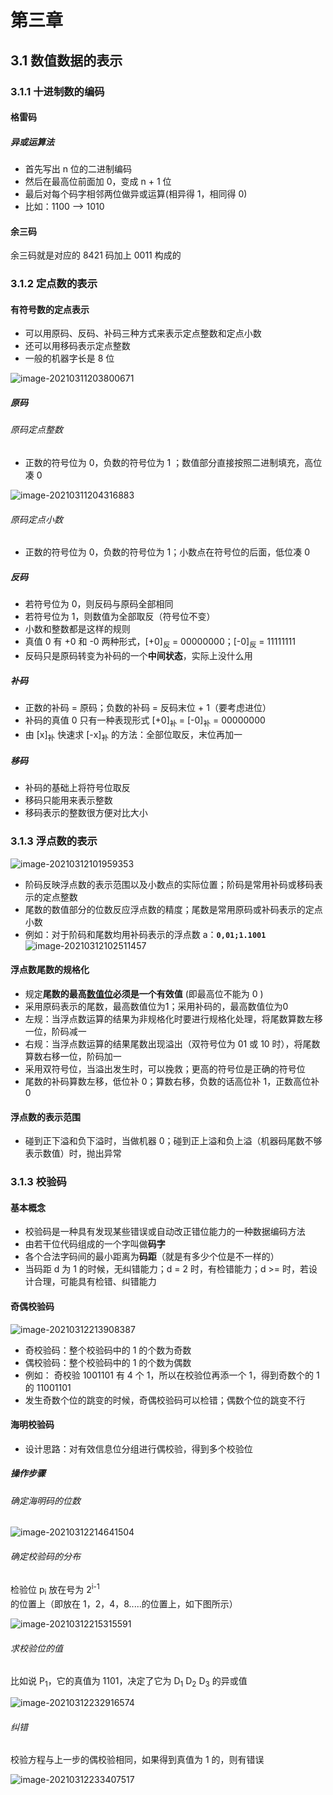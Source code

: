 # 第三章

## 3.1 数值数据的表示

### 3.1.1 十进制数的编码

#### 格雷码

##### 异或运算法

- 首先写出 n 位的二进制编码
- 然后在最高位前面加 0，变成 n + 1 位
- 最后对每个码字相邻两位做异或运算(相异得 1，相同得 0)
- 比如：1100 --> 1010

#### 余三码

余三码就是对应的 8421 码加上 0011 构成的



### 3.1.2 定点数的表示

#### 有符号数的定点表示

- 可以用原码、反码、补码三种方式来表示定点整数和定点小数
- 还可以用移码表示定点整数
- 一般的机器字长是 8 位

![image-20210311203800671](doc/image-20210311203800671.png)	

##### 原码
###### 原码定点整数

- 正数的符号位为 0，负数的符号位为 1 ；数值部分直接按照二进制填充，高位凑 0  

![image-20210311204316883](doc/image-20210311204316883.png)	

###### 原码定点小数

- 正数的符号位为 0，负数的符号位为 1；小数点在符号位的后面，低位凑 0      

##### 反码

- 若符号位为 0，则反码与原码全部相同
- 若符号位为 1，则数值为全部取反（符号位不变）
- 小数和整数都是这样的规则
- 真值 0 有 +0 和 -0 两种形式，[+0]<sub>反 </sub> =  00000000；[-0]<sub>反 </sub> = 11111111
- 反码只是原码转变为补码的一个**中间状态**，实际上没什么用

##### 补码

- 正数的补码 = 原码；负数的补码 = 反码末位 + 1（要考虑进位）
- 补码的真值 0 只有一种表现形式 [+0]<sub>补 </sub> =  [-0]<sub>补</sub> = 00000000
- 由 [x]<sub>补</sub> 快速求 [-x]<sub>补</sub> 的方法：全部位取反，末位再加一

##### 移码

- 补码的基础上将符号位取反
- 移码只能用来表示整数
- 移码表示的整数很方便对比大小 

### 3.1.3 浮点数的表示

![image-20210312101959353](doc/image-20210312101959353.png)	

- 阶码反映浮点数的表示范围以及小数点的实际位置；阶码是常用补码或移码表示的定点整数
- 尾数的数值部分的位数反应浮点数的精度；尾数是常用原码或补码表示的定点小数
- 例如：对于阶码和尾数均用补码表示的浮点数 a：**`0,01;1.1001`**
![image-20210312102511457](doc/image-20210312102511457.png)

#### 浮点数尾数的规格化

- 规定**尾数的最高<u>数值位</u>必须是一个有效值** (即最高位不能为 0 )
- 采用原码表示的尾数，最高数值位为1；采用补码的，最高数值位为0
- 左规：当浮点数运算的结果为非规格化时要进行规格化处理，将尾数算数左移一位，阶码减一
- 右规：当浮点数运算的结果尾数出现溢出（双符号位为 01 或 10 时），将尾数算数右移一位，阶码加一
- 采用双符号位，当溢出发生时，可以挽救；更高的符号位是正确的符号位
- 尾数的补码算数左移，低位补 0；算数右移，负数的话高位补 1，正数高位补 0
#### 浮点数的表示范围
- 碰到正下溢和负下溢时，当做机器 0；碰到正上溢和负上溢（机器码尾数不够表示数值）时，抛出异常

### 3.1.3 校验码

#### 基本概念

- 校验码是一种具有发现某些错误或自动改正错位能力的一种数据编码方法
- 由若干位代码组成的一个字叫做**码字**
- 各个合法字码间的最小距离为**码距**（就是有多少个位是不一样的）
- 当码距 d 为 1 的时候，无纠错能力；d = 2 时，有检错能力；d >= 时，若设计合理，可能具有检错、纠错能力

#### 奇偶校验码

![image-20210312213908387](doc/image-20210312213908387.png)	

- 奇校验码：整个校验码中的 1 的个数为奇数
- 偶校验码：整个校验码中的 1 的个数为偶数
- 例如： 奇校验 1001101 有 4 个 1，所以在校验位再添一个 1，得到奇数个的 1 的 11001101
- 发生奇数个位的跳变的时候，奇偶校验码可以检错；偶数个位的跳变不行

#### 海明校验码

- 设计思路：对有效信息位分组进行偶校验，得到多个校验位

##### 操作步骤
###### 确定海明码的位数
  ![image-20210312214641504](doc/image-20210312214641504.png)

###### 确定校验码的分布

检验位 p<sub>i</sub> 放在号为 2<sup>i-1</sup> 的位置上（即放在 1，2，4，8.....的位置上，如下图所示）

![image-20210312215315591](doc/image-20210312215315591.png)	

###### 求校验位的值

比如说 P<sub>1</sub>，它的真值为 1101，决定了它为 D<sub>1</sub> D<sub>2</sub> D<sub>3</sub> 的异或值

![image-20210312232916574](doc/image-20210312232916574.png)	

###### 纠错

校验方程与上一步的偶校验相同，如果得到真值为 1 的，则有错误

![image-20210312233407517](doc/image-20210312233407517.png)	


